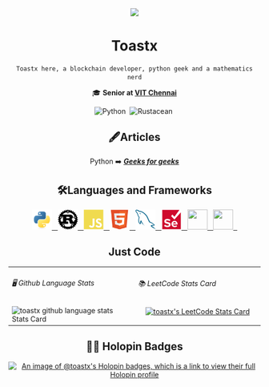 
<div id="header" align="center">
  <img src=https://github.com/toastx/toastx/assets/85751209/3297f581-43db-45bd-bae3-913c77382bfc width="250"/>
</div>
<div align = "center">
   
  # Toastx
  
  `Toastx here, a blockchain developer, python geek and a mathematics nerd`
  
  🎓 **Senior at [VIT Chennai](https://chennai.vit.ac.in)**
 
  <img src="https://img.shields.io/badge/-Python-violet" alt="Python"/>&nbsp;
  <img src="https://img.shields.io/badge/Rustacean-orange" alt="Rustacean"/>&nbsp;

  

  
 </div>
 
 
 <div id = "header" align = "center">
 
 <h2>🖋️Articles </h2>
 
 Python
  ➡️ [***Geeks for geeks***](https://auth.geeksforgeeks.org/user/dipu6019/articles?utm_source=geeksforgeeks&utm_medium=article_author&utm_campaign=auth_user)

  
 <div id="header" align="center">

<h2>🛠️Languages and Frameworks</h2>

 
<div>
  <a href = "https://www.python.org">
  <img src="https://github.com/devicons/devicon/blob/master/icons/python/python-original.svg" width="40" height="40"/"https://www.python.org">&nbsp;&nbsp;
    </a>
  <a href = "https://www.rust-lang.org">
  <img src="https://github.com/devicons/devicon/blob/master/icons/rust/rust-original.svg" width="40" height="40"/>&nbsp;&nbsp;
  </a>
  <a href = "https://www.javascript.com">
  <img src="https://github.com/devicons/devicon/blob/master/icons/javascript/javascript-plain.svg" width="40" height="40"/>&nbsp;&nbsp;
  </a>
  <a href = "https://html.com">
  <img src="https://github.com/devicons/devicon/blob/master/icons/html5/html5-original.svg" width="40" height="40"/>&nbsp;&nbsp;
  </a>
  <a href = "https://www.mysql.com">
  <img src="https://github.com/devicons/devicon/blob/master/icons/mysql/mysql-original.svg" width="40" height="40"/>&nbsp;&nbsp;
  </a>
  <a href = "https://www.selenium.dev">
  <img src="https://github.com/devicons/devicon/blob/master/icons/selenium/selenium-original.svg" width="40" height="40"/>&nbsp;&nbsp;
  </a>
  <a href = "https://www.hikari-py.dev">
  <img src="https://www.hikari-py.dev/logo.png" width="40" height="40"/>&nbsp;&nbsp;
  </a>
  <a href = "https://solana.com">
  <img src="https://cryptologos.cc/logos/solana-sol-logo.png" width="40" height="40"/>&nbsp;&nbsp;
  </a>
  <br>
</div>

<h2>Just Code</h2>
<table>
  <tr>
     <td width="50%" valign="center">
      <h6>🖥️ Github Language Stats</h6>
      <a>
        <img
          title="github language stats"
          alt="toastx github language stats Stats Card"       src="https://github-readme-stats.vercel.app/api/top-langs/?username=toastx&layout=compact&theme=tokyonight"
        />
</a>
    </td>
    <td width="50%" valign="center">
      <h6>📚 LeetCode Stats Card</h6>
      <p align="center">
        <a href="https://leetcode.com/toastx/">
          <img
            title="LeetCode Stats Card"
            alt="toastx's LeetCode Stats Card"
            src="https://leetcard.jacoblin.cool/toastx?theme=dark&font=Petrona&ext=heatmap&hide=ranking"
          />
        </a>
      </p>
    </td>
  </tr>
</table>



<h2>🐱‍🐉 Holopin Badges</h2>
 
[![An image of @toastx's Holopin badges, which is a link to view their full Holopin profile](https://holopin.me/toastx)](https://holopin.io/@toastx)
 


<div>

</div>

